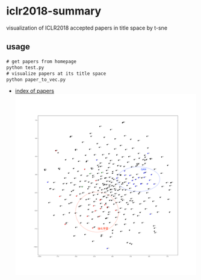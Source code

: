 # iclr2018-summary
visualization of ICLR2018 accepted papers in title space by t-sne

## usage
```
# get papers from homepage
python test.py
# visualize papers at its title space
python paper_to_vec.py
```

- <a href="https://github.com/ven-kyoshiro/iclr2018-summary/blob/master/papers.md" target="_blank">index of papers</a>	
![vidualization of papers](https://raw.githubusercontent.com/ven-kyoshiro/iclr2018-summary/master/tsne.png)
